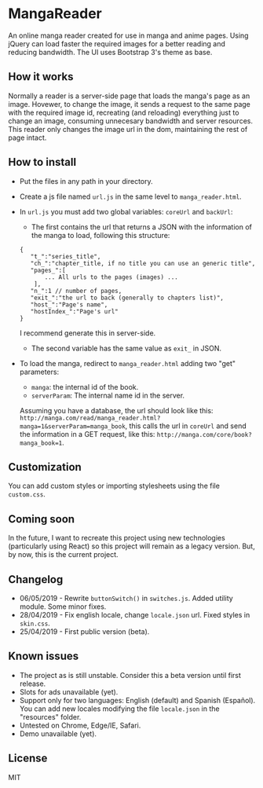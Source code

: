 # MangaReader

An online manga reader created for use in manga and anime pages. Using jQuery can load faster the required images for a better reading and reducing bandwidth. The UI uses Bootstrap 3's theme as base.

## How it works

Normally a reader is a server-side page that loads the manga's page as an image. Hovewer, to change the image, it sends a request to the same page with the required image id, recreating (and reloading) everything just to change an image, consuming unnecesary bandwidth and server resources. This reader only changes the image url in the dom, maintaining the rest of page intact.

## How to install

-   Put the files in any path in your directory.
-   Create a js file named `url.js` in the same level to `manga_reader.html`.
-   In `url.js` you must add two global variables: `coreUrl` and `backUrl`:

    -   The first contains the url that returns a JSON with the information of the manga to load, following this structure:

    ```
    {
       "t_":"series_title",
       "ch_":"chapter_title, if no title you can use an generic title",
       "pages_":[
           ... All urls to the pages (images) ...
        ],
       "n_":1 // number of pages,
       "exit_":"the url to back (generally to chapters list)",
       "host_":"Page's name",
       "hostIndex_":"Page's url"
    }
    ```

    I recommend generate this in server-side.

    -   The second variable has the same value as `exit_` in JSON.

-   To load the manga, redirect to `manga_reader.html` adding two "get" parameters:

    -   `manga`: the internal id of the book.
    -   `serverParam`: The internal name id in the server.

    Assuming you have a database, the url should look like this: `http://manga.com/read/manga_reader.html?manga=1&serverParam=manga_book`, this calls the url in `coreUrl` and send the information in a GET request, like this: `http://manga.com/core/book?manga_book=1`.

## Customization

You can add custom styles or importing stylesheets using the file `custom.css`.

## Coming soon

In the future, I want to recreate this project using new technologies (particularly using React) so this project will remain as a legacy version. But, by now, this is the current project.

## Changelog

-   06/05/2019 - Rewrite `buttonSwitch()` in `switches.js`. Added utility module. Some minor fixes.
-   28/04/2019 - Fix english locale, change `locale.json` url. Fixed styles in `skin.css`.
-   25/04/2019 - First public version (beta).

## Known issues

-   The project as is still unstable. Consider this a beta version until first release.
-   Slots for ads unavailable (yet).
-   Support only for two languages: English (default) and Spanish (Español). You can add new locales modifying the file `locale.json` in the "resources" folder.
-   Untested on Chrome, Edge/IE, Safari.
-   Demo unavailable (yet).

## License

MIT
